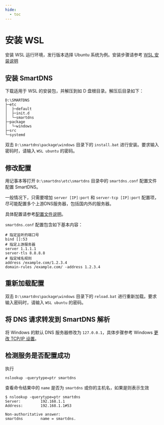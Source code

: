 ```yaml
---
hide:
  - toc
---
```


# 安装 WSL

安装 WSL 运行环境，发行版本选择 Ubuntu 系统为例。安装步骤请参考 [WSL 安装说明](https://docs.microsoft.com/zh-CN/windows/wsl/install)

## 安装 SmartDNS

下载适用于 WSL 的安装包，并解压到如 D 盘根目录。解压后目录如下：

```shell
D:\SMARTDNS
├─etc
│  ├─default
│  ├─init.d
│  └─smartdns
├─package
│  └─windows
├─src
└─systemd
```

双击 `D:\smartdns\package\windows` 目录下的 `install.bat` 进行安装。要求输入密码时，请输入 `WSL ubuntu` 的密码。

## 修改配置

用记事本等打开 `D:\smartdns\etc\smartdns` 目录中的 `smartdns.conf` 配置文件配置 SmartDNS。

一般情况下，只需要增加 `server [IP]:port` 和 `server-tcp [IP]:port` 配置项，
尽可能配置多个上游DNS服务器，包括国内外的服务器。

具体配置请参考[配置文件说明](../configuration.md)。

`smartdns.conf` 配置包含如下基本内容：

```shell
# 指定监听的端口号
bind []:53 
# 指定上游服务器
server 1.1.1.1
server-tls 8.8.8.8
# 指定域名规则
address /example.com/1.2.3.4
domain-rules /example.com/ -address 1.2.3.4
```

## 重新加载配置

双击 `D:\smartdns\package\windows` 目录下的 `reload.bat` 进行重新加载。要求输入密码时，请输入 `WSL ubuntu` 的密码。

## 将 DNS 请求转发到 SmartDNS 解析

将 Windows 的默认 DNS 服务器修改为 `127.0.0.1`，具体步骤参考 Windows [更改 TCP/IP 设置](https://support.microsoft.com/zh-cn/help/15089/windows-change-tcp-ip-settings)。

## 检测服务是否配置成功

执行

```shell
nslookup -querytype=ptr smartdns
```

查看命令结果中的 `name` 是否为 `smartdns` 或你的主机名，如果是则表示生效

```shell
$ nslookup -querytype=ptr smartdns
Server:         192.168.1.1
Address:        192.168.1.1#53

Non-authoritative answer:
smartdns        name = smartdns.
```
